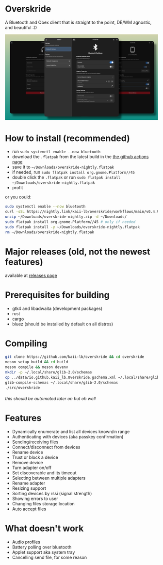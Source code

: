 # Overskride
A Bluetooth and Obex client that is straight to the point, DE/WM agnostic, and beautiful :D

![Screenshot](/assets/images/overskride.png)

# How to install (recommended)
- run `sudo systemctl enable --now bluetooth`
- download the `.flatpak` from the latest build in the [the github actions page](https://github.com/kaii-lb/overskride/actions/)
- save it to `~/Downloads/overskride-nightly.flatpak`
- if needed, run `sudo flatpak install org.gnome.Platform//45`
- double click the `.flatpak` or run `sudo flatpak install ~/Downloads/overskride-nightly.flatpak`
- profit

or you could: 

```bash
sudo systemctl enable --now bluetooth
curl -sSL https://nightly.link/kaii-lb/overskride/workflows/main/v0.4.9/overskride-nightly-x86_64.zip -o ~/Downloads/overskride-nightly.zip
unzip ~/Downloads/overskride-nightly.zip -d ~/Downloads/
sudo flatpak install org.gnome.Platform//45 # only if needed
sudo flatpak install -y ~/Downloads/overskride-nightly.flatpak
rm ~/Downloads/overskride-nightly.flatpak
```

# Major releases (old, not the newest features)
available at [releases page]( https://github.com/kaii-lb/overskride/releases/latest)

# Prerequisites for building
- gtk4 and libadwaita (development packages)
- rust
- cargo
- bluez (should be installed by default on all distros)

# Compiling
```bash
git clone https://github.com/kaii-lb/overskride && cd overskride
meson setup build && cd build
meson compile && meson devenv
mkdir -p ~/.local/share/glib-2.0/schemas
cp ../data/io.github.kaii_lb.Overskride.gschema.xml ~/.local/share/glib-2.0/schemas
glib-compile-schemas ~/.local/share/glib-2.0/schemas
./src/overskride
```

###### this should be automated later on but oh well

# Features
- Dynamically enumerate and list all devices known/in range 
- Authenticating with devices (aka passkey confirmation)
- Sending/receiving files
- Connect/disconnect from devices
- Rename device
- Trust or block a device
- Remove device
- Turn adapter on/off
- Set discoverable and its timeout
- Selecting between multiple adapters
- Rename adapter 
- Resizing support 
- Sorting devices by rssi (signal strength)
- Showing errors to user
- Changing files storage location
- Auto accept files

# What doesn't work
- Audio profiles
- Battery polling over bluetooth
- Applet support aka system tray
- Cancelling send file, for some reason
